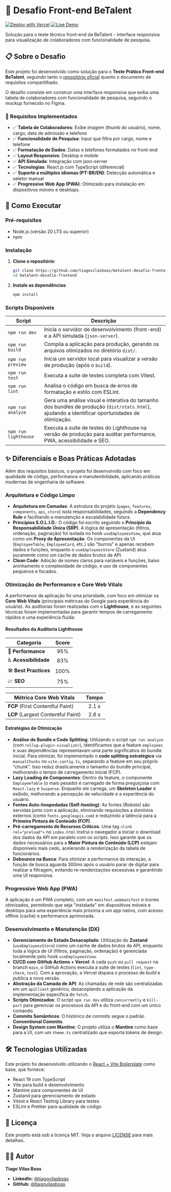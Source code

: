 # 🎯 Desafio Front-end BeTalent

[![Deploy with Vercel](https://vercel.com/button)](https://betalent-desafio-frontend.vercel.app/)
[![Live Demo](https://img.shields.io/badge/Live_Demo-Visit-brightgreen)](https://betalent-desafio-frontend.vercel.app/)

Solução para o teste técnico front-end da BeTalent - interface responsiva para visualização de colaboradores com funcionalidade de pesquisa.

## 📋 Sobre o Desafio

Este projeto foi desenvolvido como solução para o **Teste Prático Front-end BeTalent**, seguindo tanto o [repositório oficial](https://github.com/BeMobile/teste-pratico-frontend) quanto o documento de requisitos compartilhado.

O desafio consiste em construir uma interface responsiva que exiba uma tabela de colaboradores com funcionalidade de pesquisa, seguindo o mockup fornecido no Figma.

### 🎯 Requisitos Implementados

- ✅ **Tabela de Colaboradores**: Exibe imagem (thumb do usuário), nome, cargo, data de admissão e telefone
- ✅ **Funcionalidade de Pesquisa**: Input que filtra por cargo, nome e telefone
- ✅ **Formatação de Dados**: Datas e telefones formatados no front-end
- ✅ **Layout Responsivo**: Desktop e mobile
- ✅ **API Simulada**: Integração com json-server
- ✅ **Tecnologias**: React.js com TypeScript (diferencial)
- ✅ **Suporte a múltiplos idiomas (PT-BR/EN)**: Detecção automática e seletor manual
- ✅ **Progressive Web App (PWA)**: Otimizado para instalação em dispositivos móveis e desktops.

## 🚀 Como Executar

### Pré-requisitos

- Node.js (versão 20 LTS ou superior)
- npm

### Instalação

1. **Clone o repositório**:

   ```bash
   git clone https://github.com/tiagovilasboas/betalent-desafio-frontend.git
   cd betalent-desafio-frontend
   ```

2. **Instale as dependências**:

   ```bash
   npm install
   ```

### Scripts Disponíveis

| Script         | Descrição                                                                               |
| -------------- | --------------------------------------------------------------------------------------- |
| `npm run dev`  | Inicia o servidor de desenvolvimento (front-end) e a API simulada (`json-server`).      |
| `npm run build`| Compila a aplicação para produção, gerando os arquivos otimizados no diretório `dist/`. |
| `npm run preview`| Inicia um servidor local para visualizar a versão de produção (após o `build`).         |
| `npm run test` | Executa a suíte de testes completa com Vitest.                                          |
| `npm run lint` | Analisa o código em busca de erros de formatação e estilo com ESLint.                   |
| `npm run analyze`| Gera uma análise visual e interativa do tamanho dos bundles de produção (`dist/stats.html`), ajudando a identificar oportunidades de otimização. |
| `npm run lighthouse`| Executa a suíte de testes do Lighthouse na versão de produção para auditar performance, PWA, acessibilidade e SEO. |

## ✨ Diferenciais e Boas Práticas Adotadas

Além dos requisitos básicos, o projeto foi desenvolvido com foco em qualidade de código, performance e manutenibilidade, aplicando práticas modernas de engenharia de software.

### Arquitetura e Código Limpo

- **Arquitetura em Camadas**: A estrutura do projeto (`pages`, `features`, `components`, `api`, `store`) isola responsabilidades, seguindo a **Dependency Rule** e facilitando a manutenção e escalabilidade futura.
- **Princípios S.O.L.I.D.**: O código foi escrito seguindo o **Princípio da Responsabilidade Única (SRP)**. A lógica de apresentação (filtros, ordenação, paginação) foi isolada no hook `useEmployeesView`, que atua como um **Proxy de Apresentação**. Os componentes da UI (`EmployeeTable`, `EmployeeCard`, etc.) são "burros" e apenas recebem dados e funções, enquanto o `useEmployeesStore` (Zustand) atua puramente como um cache de dados brutos da API.
- **Clean Code**: Adoção de nomes claros para variáveis e funções, baixo aninhamento e complexidade de código, e uso de componentes pequenos e focados.

### Otimização de Performance e Core Web Vitals

A performance da aplicação foi uma prioridade, com foco em otimizar os **Core Web Vitals** (principais métricas do Google para experiência do usuário). As auditorias foram realizadas com o **Lighthouse**, e as seguintes técnicas foram implementadas para garantir tempos de carregamento rápidos e uma experiência fluida:

#### Resultados da Auditoria Lighthouse

| Categoria          | Score |
| ------------------ | :---: |
| 🚀 **Performance**   |  95%  |
| ♿ **Acessibilidade**|  83%  |
| 🛠️ **Best Practices** | 100%  |
| 📈 **SEO**           |  75%  |

| Métrica Core Web Vitals | Tempo  |
| ----------------------- | :----: |
| **FCP** (First Contentful Paint) | 2.1 s  |
| **LCP** (Largest Contentful Paint) | 2.6 s  |

#### Estratégias de Otimização

- **Análise de Bundle e Code Splitting**: Utilizando o script `npm run analyze` (com `rollup-plugin-visualizer`), identificamos que a feature `employees` e suas dependências representavam uma parte significativa do bundle inicial. Para otimizar, foi implementado o **code splitting estratégico** via `manualChunks` no `vite.config.ts`, separando a feature em seu próprio "chunk". Isso reduz drasticamente o tamanho do bundle principal, melhorando o tempo de carregamento inicial (FCP).
- **Lazy Loading de Componentes**: Dentro da feature, o componente `EmployeeTable` (o mais pesado) é carregado de forma preguiçosa com `React.lazy` e `Suspense`. Enquanto ele carrega, um **Skeleton Loader** é exibido, melhorando a percepção de velocidade e a experiência do usuário.
- **Fontes Auto-hospedadas (Self-hosting)**: As fontes (Roboto) são servidas junto com a aplicação, eliminando requisições a domínios externos (como `fonts.googleapis.com`) e reduzindo a latência para a **Primeira Pintura de Conteúdo (FCP)**.
- **Pré-carregamento de Recursos Críticos**: Uma tag `<link rel="preload">` no `index.html` instrui o navegador a iniciar o download dos dados da API em paralelo com os scripts. Isso garante que os dados necessários para a **Maior Pintura de Conteúdo (LCP)** estejam disponíveis mais cedo, acelerando a renderização da tabela de funcionários.
- **Debounce na Busca**: Para otimizar a performance da interação, a função de busca aguarda 300ms após o usuário parar de digitar para realizar a filtragem, evitando re-renderizações excessivas e garantindo uma UI responsiva.

### Progressive Web App (PWA)

A aplicação é um PWA completo, com um `manifest.webmanifest` e ícones otimizados, permitindo que seja "instalada" em dispositivos móveis e desktops para uma experiência mais próxima a um app nativo, com acesso offline (cache) e performance aprimorada.

### Desenvolvimento e Manutenção (DX)

- **Gerenciamento de Estado Desacoplado**: Utilização do **Zustand** (`useEmployeesStore`) como um cache de dados brutos da API, enquanto toda a lógica de UI (filtros, paginação, ordenação) é gerenciada localmente pelo hook `useEmployeesView`.
- **CI/CD com GitHub Actions + Vercel**: A cada `push` ou `pull request` na branch `main`, o GitHub Actions executa a suíte de testes (`lint`, `type-check`, `test`). Com a aprovação, a Vercel dispara o processo de _build_ e publica a nova versão.
- **Abstração da Camada de API**: As chamadas de rede são centralizadas em um `apiClient` genérico, desacoplando a aplicação da implementação específica do `fetch`.
- **Scripts Otimizados**: O script `npm run dev` utiliza `concurrently` e `kill-port` para gerenciar os processos da API e do front-end com um único comando.
- **Commits Semânticos**: O histórico de commits segue o padrão **Conventional Commits**.
- **Design System com Mantine**: O projeto utiliza o **Mantine** como base para a UI, com um `theme.ts` centralizado que exporta tokens de design.

## 🛠️ Tecnologias Utilizadas

Este projeto foi desenvolvido utilizando o [React + Vite Boilerplate](https://github.com/tiagovilasboas/react-vite-boilerplate) como base, que fornece:

- React 19 com TypeScript
- Vite para build e desenvolvimento
- Mantine para componentes de UI
- Zustand para gerenciamento de estado
- Vitest e React Testing Library para testes
- ESLint e Prettier para qualidade de código

## 📄 Licença

Este projeto está sob a licença MIT. Veja o arquivo [LICENSE](LICENSE) para mais detalhes.

## 👨‍💻 Autor

**Tiago Vilas Boas**

- **LinkedIn:** [@tiagovilasboas](https://www.linkedin.com/in/tiagovilasboas/)
- **GitHub:** [@tiagovilasboas](https://github.com/tiagovilasboas)
